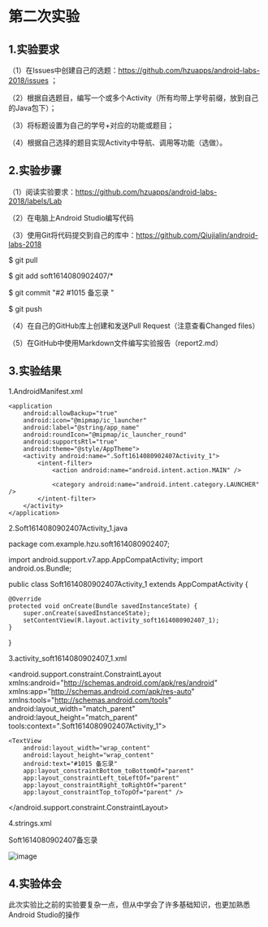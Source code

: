 # 第二次实验

## 1.实验要求

（1）在Issues中创建自己的选题：https://github.com/hzuapps/android-labs-2018/issues ；

（2）根据自选题目，编写一个或多个Activity（所有均带上学号前缀，放到自己的Java包下）；

（3）将标题设置为自己的学号+对应的功能或题目；

（4）根据自己选择的题目实现Activity中导航、调用等功能（选做）。

## 2.实验步骤

（1）阅读实验要求：https://github.com/hzuapps/android-labs-2018/labels/Lab

（2）在电脑上Android Studio编写代码

（3）使用Git将代码提交到自己的库中：https://github.com/Qiujialin/android-labs-2018

$ git pull

$ git add soft1614080902407/*

$ git commit "#2 #1015 备忘录 "

$ git push


（4）在自己的GitHub库上创建和发送Pull Request（注意查看Changed files）

（5）在GitHub中使用Markdown文件编写实验报告（report2.md）

## 3.实验结果

1.AndroidManifest.xml

<?xml version="1.0" encoding="utf-8"?>
<manifest xmlns:android="http://schemas.android.com/apk/res/android"
    package="com.example.hzu.soft1614080902407">

    <application
        android:allowBackup="true"
        android:icon="@mipmap/ic_launcher"
        android:label="@string/app_name"
        android:roundIcon="@mipmap/ic_launcher_round"
        android:supportsRtl="true"
        android:theme="@style/AppTheme">
        <activity android:name=".Soft1614080902407Activity_1">
            <intent-filter>
                <action android:name="android.intent.action.MAIN" />

                <category android:name="android.intent.category.LAUNCHER" />
            </intent-filter>
        </activity>
    </application>

</manifest>

2.Soft1614080902407Activity_1.java

package com.example.hzu.soft1614080902407;

import android.support.v7.app.AppCompatActivity;
import android.os.Bundle;

public class Soft1614080902407Activity_1 extends AppCompatActivity {

    @Override
    protected void onCreate(Bundle savedInstanceState) {
        super.onCreate(savedInstanceState);
        setContentView(R.layout.activity_soft1614080902407_1);
    }
}

3.activity_soft1614080902407_1.xml

<?xml version="1.0" encoding="utf-8"?>
<android.support.constraint.ConstraintLayout xmlns:android="http://schemas.android.com/apk/res/android"
    xmlns:app="http://schemas.android.com/apk/res-auto"
    xmlns:tools="http://schemas.android.com/tools"
    android:layout_width="match_parent"
    android:layout_height="match_parent"
    tools:context=".Soft1614080902407Activity_1">

    <TextView
        android:layout_width="wrap_content"
        android:layout_height="wrap_content"
        android:text="#1015 备忘录"
        app:layout_constraintBottom_toBottomOf="parent"
        app:layout_constraintLeft_toLeftOf="parent"
        app:layout_constraintRight_toRightOf="parent"
        app:layout_constraintTop_toTopOf="parent" />

</android.support.constraint.ConstraintLayout>

4.strings.xml

<resources>
    <string name="app_name">Soft1614080902407备忘录</string>
</resources>

![image](https://github.com/Qiujialin/android-labs-2018/blob/master/soft1614080902407/%E7%AC%AC%E4%BA%8C%E6%AC%A1%E5%AE%9E%E9%AA%8C%E6%88%AA%E5%9B%BE.png?raw=true)

## 4.实验体会

此次实验比之前的实验要复杂一点，但从中学会了许多基础知识，也更加熟悉Android Studio的操作
